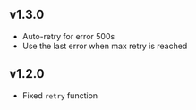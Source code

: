 v1.3.0
----

* Auto-retry for error 500s
* Use the last error when max retry is reached


v1.2.0
----

* Fixed `retry` function
